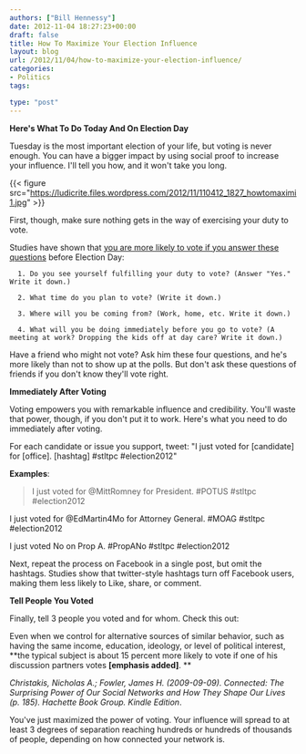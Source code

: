 ```yaml
---
authors: ["Bill Hennessy"]
date: 2012-11-04 18:27:23+00:00
draft: false
title: How To Maximize Your Election Influence
layout: blog
url: /2012/11/04/how-to-maximize-your-election-influence/
categories:
- Politics
tags:

type: "post"
---
```


**Here's What To Do Today And On Election Day**

Tuesday is the most important election of your life, but voting is never enough. You can have a bigger impact by using social proof to increase your influence. I'll tell you how, and it won't take you long.

{{< figure src="https://ludicrite.files.wordpress.com/2012/11/110412_1827_howtomaximi1.jpg" >}}



First, though, make sure nothing gets in the way of exercising your duty to vote.


Studies have shown that [you are more likely to vote if you answer these questions](https://www.onlinecandidate.com/articles/simple-question-increase-voter-turnout) before Election Day:




	  1. Do you see yourself fulfilling your duty to vote? (Answer "Yes." Write it down.)

	  2. What time do you plan to vote? (Write it down.)

	  3. Where will you be coming from? (Work, home, etc. Write it down.)

	  4. What will you be doing immediately before you go to vote? (A meeting at work? Dropping the kids off at day care? Write it down.)


Have a friend who might not vote? Ask him these four questions, and he's more likely than not to show up at the polls. But don't ask these questions of friends if you don't know they'll vote right.


**Immediately After Voting**

Voting empowers you with remarkable influence and credibility. You'll waste that power, though, if you don't put it to work. Here's what you need to do immediately after voting.

For each candidate or issue you support, tweet: "I just voted for [candidate] for [office]. [hashtag] #stltpc #election2012"


**Examples**:


> I just voted for @MittRomney for President. #POTUS #stltpc #election2012

I just voted for @EdMartin4Mo for Attorney General. #MOAG #stltpc #election2012


I just voted No on Prop A. #PropANo #stltpc #election2012



Next, repeat the process on Facebook in a single post, but omit the hashtags. Studies show that twitter-style hashtags turn off Facebook users, making them less likely to Like, share, or comment.


**Tell People You Voted**

Finally, tell 3 people you voted and for whom. Check this out:


Even when we control for alternative sources of similar behavior, such as having the same income, education, ideology, or level of political interest, **the typical subject is about 15 percent more likely to vote if one of his discussion partners votes **[emphasis added]**.
**


_Christakis, Nicholas A.; Fowler, James H. (2009-09-09). Connected: The Surprising Power of Our Social Networks and How They Shape Our Lives (p. 185). Hachette Book Group. Kindle Edition_.


You've just maximized the power of voting. Your influence will spread to at least 3 degrees of separation reaching hundreds or hundreds of thousands of people, depending on how connected your network is. 
